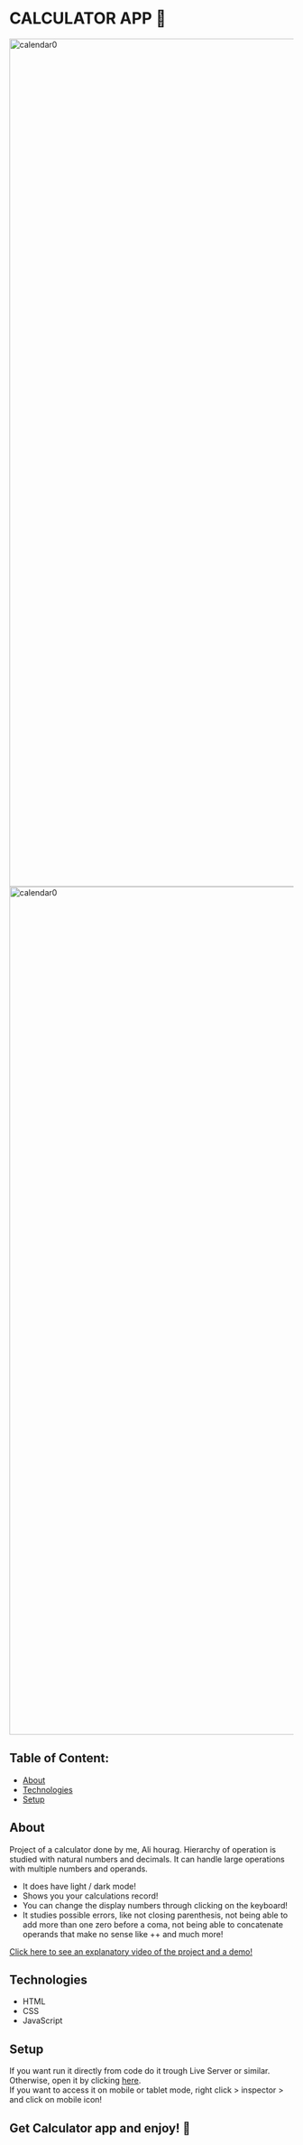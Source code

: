 # CALCULATOR APP 📱

<img width="1503" alt="calendar0" src="https://github.com/ali-hourag/calculator_ali/assets/131694498/70d501b6-54e1-457d-b81a-12bf971caf38">
<img width="1503" alt="calendar0" src="https://github.com/ali-hourag/calculator_ali/assets/131694498/78d5d3f7-2acd-47e3-b67f-2c08f77bdf43">


## Table of Content:

- [About](#about)
- [Technologies](#technologies)
- [Setup](#setup)

## About

Project of a calculator done by me, Ali hourag. Hierarchy of operation is studied with natural numbers and decimals. It can handle large operations with multiple numbers and operands.
<br/>
* It does have light / dark mode!
* Shows you your calculations record!
* You can change the display numbers through clicking on the keyboard!
* It studies possible errors, like not closing parenthesis, not being able to add more than one zero before a coma, not being able to concatenate operands that make no sense like ++ and much more!

<a href="https://drive.google.com/file/d/14lhrSUoWvf5jipwLfdEkhxnTzbFxXd3p/view?usp=sharing">Click here to see an explanatory video of the project and a demo!</a>

## Technologies
- HTML
- CSS
- JavaScript


## Setup
If you want run it directly from code do it trough Live Server or similar.
<br/>
Otherwise, open it by clicking <a href="https://calculator-ali.vercel.app/">here<a/>.
<br/>
If you want to access it on mobile or tablet mode, right click > inspector > and click on mobile icon!

## Get Calculator app and enjoy! 📱

